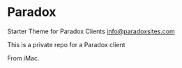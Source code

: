 Paradox
==========
Starter Theme for Paradox Clients
info@paradoxsites.com

This is a private repo for a Paradox client

From iMac.